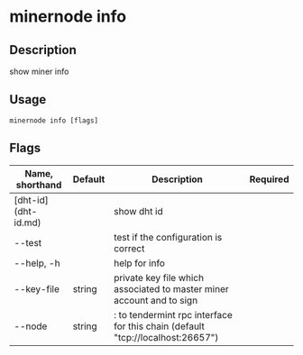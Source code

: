 # minernode info

## Description

show miner info

## Usage
```
minernode info [flags]
```

## Flags

| Name, shorthand| Default   | Description | Required                                                                  |
| --------------- | ----   | -------- | --------------------- 
| [dht-id] (dht-id.md)    |   | show dht id    |                    | 
| --test        |     | test if the configuration is correct    |                     |
| --help, -h      |  | help for info    |                       | 
| --key-file     | string | private key file which associated to master miner account and to sign    |                       | 
|  --node     | string | <host>:<port> to tendermint rpc interface for this chain (default "tcp://localhost:26657")    |                       | 

